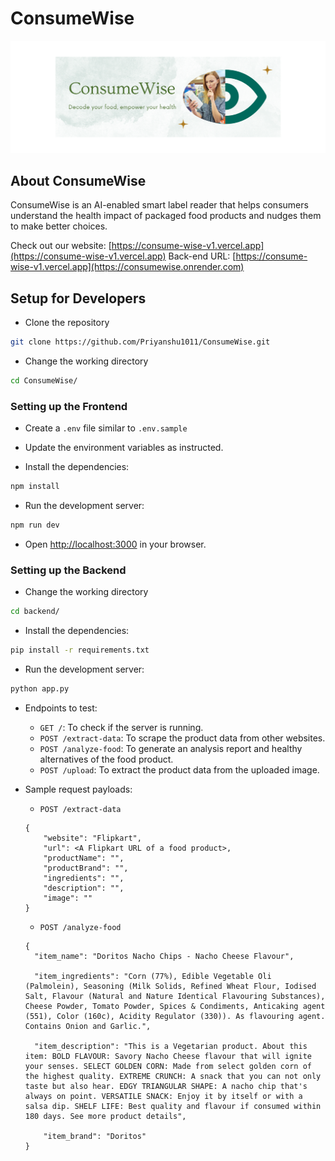 # ConsumeWise

[![ConsumeWise Cover](https://github.com/Priyanshu1011/ConsumeWise/raw/main/Cover%20Image/ConsumeWise.png)](https://github.com/Priyanshu1011/ConsumeWise/raw/main/Cover%20Image/ConsumeWise.png)

## About ConsumeWise

ConsumeWise is an AI-enabled smart label reader that helps consumers understand the health impact of packaged food products and nudges them to make better choices.

Check out our website: [https://consume-wise-v1.vercel.app](https://consume-wise-v1.vercel.app)
Back-end URL: [https://consume-wise-v1.vercel.app](https://consumewise.onrender.com)
## Setup for Developers

- Clone the repository

```bash
git clone https://github.com/Priyanshu1011/ConsumeWise.git
```

- Change the working directory

```bash
cd ConsumeWise/
```

### Setting up the Frontend

- Create a `.env` file similar to `.env.sample`

- Update the environment variables as instructed.

- Install the dependencies:

```bash
npm install
```

- Run the development server:

```bash
npm run dev
```

- Open [http://localhost:3000](http://localhost:3000) in your browser.

### Setting up the Backend

- Change the working directory

```bash
cd backend/
```

- Install the dependencies:

```bash
pip install -r requirements.txt
```

- Run the development server:

```bash
python app.py
```

- Endpoints to test:
  - `GET /`: To check if the server is running.
  - `POST /extract-data`: To scrape the product data from other websites.
  - `POST /analyze-food`: To generate an analysis report and healthy alternatives of the food product.
  - `POST /upload`: To extract the product data from the uploaded image.
- Sample request payloads:

  - `POST /extract-data`

  ```
  {
      "website": "Flipkart",
      "url": <A Flipkart URL of a food product>,
      "productName": "",
      "productBrand": "",
      "ingredients": "",
      "description": "",
      "image": ""
  }
  ```

  - `POST /analyze-food`

  ```
  {
    "item_name": "Doritos Nacho Chips - Nacho Cheese Flavour",

    "item_ingredients": "Corn (77%), Edible Vegetable Oli (Palmolein), Seasoning (Milk Solids, Refined Wheat Flour, Iodised Salt, Flavour (Natural and Nature Identical Flavouring Substances), Cheese Powder, Tomato Powder, Spices & Condiments, Anticaking agent (551), Color (160c), Acidity Regulator (330)). As flavouring agent. Contains Onion and Garlic.",

    "item_description": "This is a Vegetarian product. About this item: BOLD FLAVOUR: Savory Nacho Cheese flavour that will ignite your senses. SELECT GOLDEN CORN: Made from select golden corn of the highest quality. EXTREME CRUNCH: A snack that you can not only taste but also hear. EDGY TRIANGULAR SHAPE: A nacho chip that's always on point. VERSATILE SNACK: Enjoy it by itself or with a salsa dip. SHELF LIFE: Best quality and flavour if consumed within 180 days. See more product details",

      "item_brand": "Doritos"
  }
  ```
